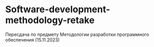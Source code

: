 # Software-development-methodology-retake
Пересдача по предмету Методологии разработки программного обеспечения (15.11.2023)
